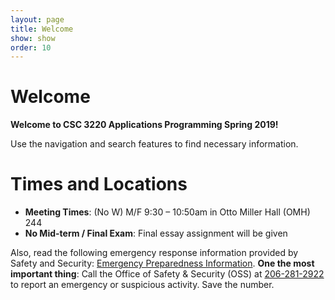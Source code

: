 ```yaml
---
layout: page
title: Welcome
show: show
order: 10
---
```


# Welcome
**Welcome to CSC 3220 Applications Programming Spring 2019!**

Use the navigation and search features to find necessary information.

# Times and Locations
* **Meeting Times**: (No W) M/F 9:30 – 10:50am in Otto Miller Hall (OMH) 244
* **No Mid-term / Final Exam**: Final essay assignment will be given

Also, read the following emergency response information provided by Safety and Security: [Emergency Preparedness Information](http://spu.edu/acad/school-of-business-and-economics/documents/Syllabus_Addendum_on_Emergency_Information.pdf). **One the most important thing**: Call the Office of Safety & Security (OSS) at [206-281-2922](tel:206-281-2922) to report an emergency or suspicious activity. Save the number.